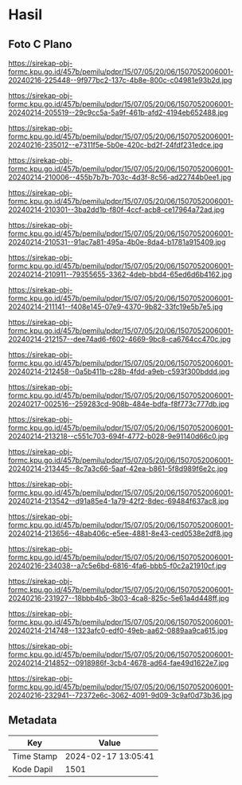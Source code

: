 # Hasil

## Foto C Plano

https://sirekap-obj-formc.kpu.go.id/457b/pemilu/pdpr/15/07/05/20/06/1507052006001-20240216-225448--9f977bc2-137c-4b8e-800c-c04981e93b2d.jpg

https://sirekap-obj-formc.kpu.go.id/457b/pemilu/pdpr/15/07/05/20/06/1507052006001-20240214-205519--29c9cc5a-5a9f-461b-afd2-4194eb652488.jpg

https://sirekap-obj-formc.kpu.go.id/457b/pemilu/pdpr/15/07/05/20/06/1507052006001-20240216-235012--e7311f5e-5b0e-420c-bd2f-24fdf231edce.jpg

https://sirekap-obj-formc.kpu.go.id/457b/pemilu/pdpr/15/07/05/20/06/1507052006001-20240214-210006--455b7b7b-703c-4d3f-8c56-ad22744b0ee1.jpg

https://sirekap-obj-formc.kpu.go.id/457b/pemilu/pdpr/15/07/05/20/06/1507052006001-20240214-210301--3ba2dd1b-f80f-4ccf-acb8-ce17964a72ad.jpg

https://sirekap-obj-formc.kpu.go.id/457b/pemilu/pdpr/15/07/05/20/06/1507052006001-20240214-210531--91ac7a81-495a-4b0e-8da4-b1781a915409.jpg

https://sirekap-obj-formc.kpu.go.id/457b/pemilu/pdpr/15/07/05/20/06/1507052006001-20240214-210911--79355655-3362-4deb-bbd4-65ed6d6b4162.jpg

https://sirekap-obj-formc.kpu.go.id/457b/pemilu/pdpr/15/07/05/20/06/1507052006001-20240214-211141--f408e145-07e9-4370-9b82-33fc19e5b7e5.jpg

https://sirekap-obj-formc.kpu.go.id/457b/pemilu/pdpr/15/07/05/20/06/1507052006001-20240214-212157--dee74ad6-f602-4669-9bc8-ca6764cc470c.jpg

https://sirekap-obj-formc.kpu.go.id/457b/pemilu/pdpr/15/07/05/20/06/1507052006001-20240214-212458--0a5b411b-c28b-4fdd-a9eb-c593f300bddd.jpg

https://sirekap-obj-formc.kpu.go.id/457b/pemilu/pdpr/15/07/05/20/06/1507052006001-20240217-002516--259283cd-908b-484e-bdfa-f8f773c777db.jpg

https://sirekap-obj-formc.kpu.go.id/457b/pemilu/pdpr/15/07/05/20/06/1507052006001-20240214-213218--c551c703-694f-4772-b028-9e91140d66c0.jpg

https://sirekap-obj-formc.kpu.go.id/457b/pemilu/pdpr/15/07/05/20/06/1507052006001-20240214-213445--8c7a3c66-5aaf-42ea-b861-5f8d989f6e2c.jpg

https://sirekap-obj-formc.kpu.go.id/457b/pemilu/pdpr/15/07/05/20/06/1507052006001-20240214-213542--d91a85e4-1a79-42f2-8dec-69484f637ac8.jpg

https://sirekap-obj-formc.kpu.go.id/457b/pemilu/pdpr/15/07/05/20/06/1507052006001-20240214-213656--48ab406c-e5ee-4881-8e43-ced0538e2df8.jpg

https://sirekap-obj-formc.kpu.go.id/457b/pemilu/pdpr/15/07/05/20/06/1507052006001-20240216-234038--a7c5e6bd-6816-4fa6-bbb5-f0c2a21910cf.jpg

https://sirekap-obj-formc.kpu.go.id/457b/pemilu/pdpr/15/07/05/20/06/1507052006001-20240216-231927--18bbb4b5-3b03-4ca8-825c-5e61a4d448ff.jpg

https://sirekap-obj-formc.kpu.go.id/457b/pemilu/pdpr/15/07/05/20/06/1507052006001-20240214-214748--1323afc0-edf0-49eb-aa62-0889aa9ca615.jpg

https://sirekap-obj-formc.kpu.go.id/457b/pemilu/pdpr/15/07/05/20/06/1507052006001-20240214-214852--0918986f-3cb4-4678-ad64-fae49d1622e7.jpg

https://sirekap-obj-formc.kpu.go.id/457b/pemilu/pdpr/15/07/05/20/06/1507052006001-20240216-232941--72372e6c-3062-4091-9d09-3c9af0d73b36.jpg


## Metadata

| Key        | Value               |
| ---------- | ------------------- |
| Time Stamp | 2024-02-17 13:05:41 |
| Kode Dapil | 1501                |



